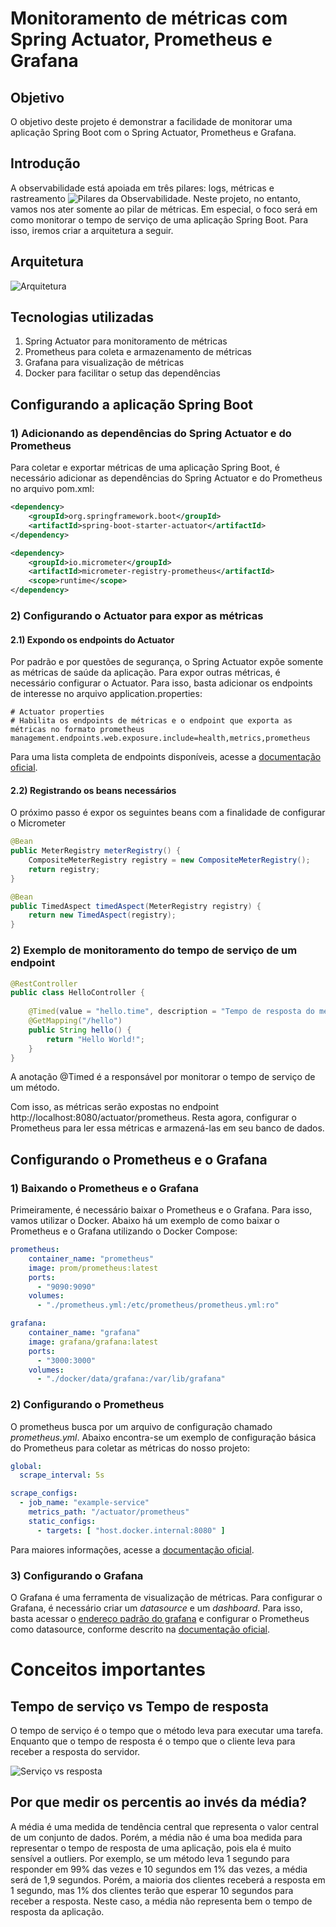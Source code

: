 # Monitoramento de métricas com Spring Actuator, Prometheus e Grafana


## Objetivo
O objetivo deste projeto é demonstrar a facilidade de monitorar uma aplicação Spring Boot com o Spring Actuator, Prometheus e Grafana.

## Introdução
A observabilidade está apoiada em três pilares: logs, métricas e rastreamento ![Pilares da Observabilidade](docs/img/observabilidade-pilares.png).
Neste projeto, no entanto, vamos nos ater somente ao pilar de métricas. 
Em especial, o foco será em como monitorar o tempo de serviço de uma aplicação Spring Boot.
Para isso, iremos criar a arquitetura a seguir.

## Arquitetura
![Arquitetura](docs/img/arquitetura.png)


## Tecnologias utilizadas
1. Spring Actuator para monitoramento de métricas
2. Prometheus para coleta e armazenamento de métricas
3. Grafana para visualização de métricas
4. Docker para facilitar o setup das dependências


## Configurando a aplicação Spring Boot


### 1) Adicionando as dependências do Spring Actuator e do Prometheus
Para coletar e exportar métricas de uma aplicação Spring Boot, é necessário adicionar as dependências do Spring Actuator e do Prometheus no arquivo pom.xml:

```xml
<dependency>
    <groupId>org.springframework.boot</groupId>
    <artifactId>spring-boot-starter-actuator</artifactId>
</dependency>

<dependency>
    <groupId>io.micrometer</groupId>
    <artifactId>micrometer-registry-prometheus</artifactId>
    <scope>runtime</scope>
</dependency>
```


### 2) Configurando o Actuator para expor as métricas


#### 2.1) Expondo os endpoints do Actuator

Por padrão e por questões de segurança, o Spring Actuator expõe somente as métricas de saúde da aplicação. 
Para expor outras métricas, é necessário configurar o Actuator.
Para isso, basta adicionar os endpoints de interesse no arquivo application.properties:

```properties
# Actuator properties
# Habilita os endpoints de métricas e o endpoint que exporta as métricas no formato prometheus
management.endpoints.web.exposure.include=health,metrics,prometheus
```
Para uma lista completa de endpoints disponíveis, acesse a [documentação oficial](https://docs.spring.io/spring-boot/docs/2.2.x/reference/html/production-ready-features.html#production-ready-endpoints).


#### 2.2) Registrando os beans necessários

O próximo passo é expor os seguintes beans com a finalidade de configurar o Micrometer
```java
@Bean
public MeterRegistry meterRegistry() {
    CompositeMeterRegistry registry = new CompositeMeterRegistry();
    return registry;
}

@Bean
public TimedAspect timedAspect(MeterRegistry registry) {
    return new TimedAspect(registry);
}
```

### 2) Exemplo de monitoramento do tempo de serviço de um endpoint
```java
@RestController
public class HelloController {
    
    @Timed(value = "hello.time", description = "Tempo de resposta do método hello")
    @GetMapping("/hello")
    public String hello() {
        return "Hello World!";
    }
}
```
A anotação @Timed é a responsável por monitorar o tempo de serviço de um método.

Com isso, as métricas serão expostas no endpoint http://localhost:8080/actuator/prometheus.
Resta agora, configurar o Prometheus para ler essa métricas e armazená-las em seu banco de dados.

## Configurando o Prometheus e o Grafana

### 1) Baixando o Prometheus e o Grafana

Primeiramente, é necessário baixar o Prometheus e o Grafana. Para isso, vamos utilizar o Docker. 
Abaixo há um exemplo de como baixar o Prometheus e o Grafana utilizando o Docker Compose:

```yaml
prometheus:
    container_name: "prometheus"
    image: prom/prometheus:latest
    ports:
      - "9090:9090"
    volumes:
      - "./prometheus.yml:/etc/prometheus/prometheus.yml:ro"

grafana:
    container_name: "grafana"
    image: grafana/grafana:latest
    ports:
      - "3000:3000"
    volumes:
      - "./docker/data/grafana:/var/lib/grafana"
```

### 2) Configurando o Prometheus
O prometheus busca por um arquivo de configuração chamado *prometheus.yml*.
Abaixo encontra-se um exemplo de configuração básica do Prometheus para coletar as métricas do nosso projeto:

```yaml
global:
  scrape_interval: 5s

scrape_configs:
  - job_name: "example-service"
    metrics_path: "/actuator/prometheus"
    static_configs:
      - targets: [ "host.docker.internal:8080" ]
```

Para maiores informações, acesse a [documentação oficial](https://prometheus.io/docs/prometheus/latest/configuration/configuration/).

### 3) Configurando o Grafana
O Grafana é uma ferramenta de visualização de métricas. Para configurar o Grafana, é necessário criar um *datasource* e um *dashboard*.
Para isso, basta acessar o [endereço padrão do grafana](http://localhost:3030) e configurar o Prometheus como datasource, conforme descrito na [documentação oficial](https://grafana.com/docs/grafana/latest/datasources/prometheus/).


# Conceitos importantes

## Tempo de serviço vs Tempo de resposta
O tempo de serviço é o tempo que o método leva para executar uma tarefa.
Enquanto que o tempo de resposta é o tempo que o cliente leva para receber a resposta do servidor.

![Serviço vs resposta](docs/img/servico-vs-resposta.jpg)

## Por que medir os percentis ao invés da média?
A média é uma medida de tendência central que representa o valor central de um conjunto de dados.
Porém, a média não é uma boa medida para representar o tempo de resposta de uma aplicação, pois ela é muito sensível a outliers.
Por exemplo, se um método leva 1 segundo para responder em 99% das vezes e 10 segundos em 1% das vezes, a média será de 1,9 segundos.
Porém, a maioria dos clientes receberá a resposta em 1 segundo, mas 1% dos clientes terão que esperar 10 segundos para receber a resposta.
Neste caso, a média não representa bem o tempo de resposta da aplicação.
